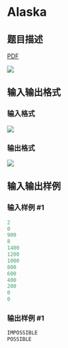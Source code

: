 # Alaska

## 题目描述

[problemUrl]: https://uva.onlinejudge.org/index.php?option=com_onlinejudge&Itemid=8&category=226&page=show_problem&problem=2950

[PDF](https://uva.onlinejudge.org/external/118/p11850.pdf)

![](https://cdn.luogu.com.cn/upload/vjudge_pic/UVA11850/f859558fb870766e57034e8d1c9020916cd1b776.png)

## 输入输出格式

### 输入格式

![](https://cdn.luogu.com.cn/upload/vjudge_pic/UVA11850/52a392a0f69e5e995ffddeef372b85a2ade9d5b9.png)

### 输出格式

![](https://cdn.luogu.com.cn/upload/vjudge_pic/UVA11850/a46a1a23638f7487dcd35a87f5af7ef9644718b1.png)

## 输入输出样例

### 输入样例 #1

```cpp
2
0
900
8
1400
1200
1000
800
600
400
200
0
0
```


### 输出样例 #1

```cpp
IMPOSSIBLE
POSSIBLE
```


